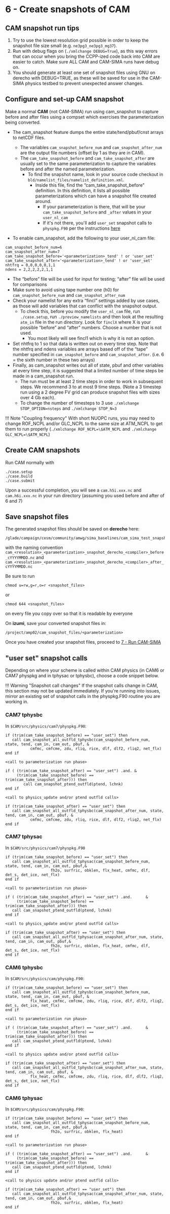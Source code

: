 # 6 - Create snapshots of CAM

## CAM snapshot run tips

1. Try to use the lowest resolution grid possible in order to keep the snapshot file size small (e.g. `ne3pg3_ne3pg3_mg37`).
1. Run with debug flags on (`./xmlchange DEBUG=True`), as this way errors that can occur when you bring the CCPP-ized code back into CAM are easier to catch. Make sure ALL CAM and CAM-SIMA runs have debug on.
1. You should generate at least one set of snapshot files using GNU on derecho with DEBUG=TRUE, as these will be saved for use in the CAM-SIMA physics testbed to prevent unexpected answer changes.

## Configure and set-up CAM snapshot
Make a normal **CAM** (not CAM-SIMA) run using cam_snapshot to capture before and after files using a compset which exercises the parameterization being converted.

- The cam_snapshot feature dumps the entire state/tend/pbuf/cnst arrays to netCDF files.
    - The variables `cam_snapshot_before_num` and `cam_snapshot_after_num` are the output file numbers (offset by 1 as they are in CAM).
    - The `cam_take_snapshot_before` and `cam_take_snapshot_after` are usually set to the same parameterization to capture the variables before and after the named parameterization.
        - To find the snapshot name, look in your source code checkout in `bld/namelist_files/namelist_definition.xml`.
            - Inside this file, find the “cam_take_snapshot_before” definition.  In this definition, it lists all possible parameterizations which can have a snapshot file created around.
                - If your parameterization is there, that will be your `cam_take_snapshot_before` and `_after` values in your `user_nl_cam`
                - If it's not there, you'll add `user_set` snapshot calls to `physpkg.F90` per the instructions [here](#user-set-snapshot-calls)



- To enable cam_snapshot, add the following to your user_nl_cam file:
```
cam_snapshot_before_num=6
cam_snapshot_after_num=7
cam_take_snapshot_before='<parameterization>_tend' ! or 'user_set'
cam_take_snapshot_after='<parameterization>_tend' ! or 'user_set'
nhtfrq = 0,0,0,0,0,1,1
ndens = 2,2,2,2,2,1,1
```

- The “before” file will be used for input for testing; “after” file will be used for comparisons
- Make sure to avoid using tape number one (h0) for `cam_snapshot_before_num` and `cam_snapshot_after_num`
- Check your namelist for any extra “fincl” settings added by use cases, as those will add variables that can conflict with the snapshot output.
    - To check this, before you modify the `user_nl_cam` file,  run `./case.setup`, run `./preview_namelists` and then look at the resulting `atm_in` file in the run directory. Look for `finclX` where X is your possible “before” and “after” numbers.  Choose a number that is not used.
        - You most likely will see fincl1 which is why it is not an option. 
- Set nhtfrq to 1 so that data is written out on every time step.  Note that the nhtfrq and ndens variables are arrays based off of the “tape” number specified in `cam_snapshot_before` and `cam_snapshot_after`.  (i.e. 6 = the sixth number in these two arrays)
- Finally, as cam_snapshot writes out all of state, pbuf and other variables at every time step, it is suggested that a limited number of time steps be made in a cam_snapshot run.
    - The run must be at least 2 time steps in order to work in subsequent steps. We recommend 3 to at most 9 time steps.  (Note a 3 timestep run using a 2 degree FV grid can produce snapshot files with sizes over 4 Gb each).
    - To change the number of timesteps to 3 use `./xmlchange STOP_OPTION=nsteps` and `./xmlchange STOP_N=3`

!!! Note "Coupling frequency"
    With short NUOPC runs, you may need to change ROF_NCPL and/or GLC_NCPL to the same size at ATM_NCPL to get them to run properly (`./xmlchange ROF_NCPL=\$ATM_NCPL` and `./xmlchange GLC_NCPL=\$ATM_NCPL`)

## Create CAM snapshots
Run CAM normally with 
```
./case.setup
./case.build
./case.submit
```
Upon a successful completion, you will see a `cam.h5i.xxx.nc` and `cam.h6i.xxx.nc` in your run directory (assuming you used before and after of 6 and 7)

## Save snapshot files
The generated snapshot files should be saved on **derecho** here:
```
/glade/campaign/cesm/community/amwg/sima_baselines/cam_sima_test_snapshots
```

with the naming convention `cam_<resolution>_<parameterization>_snapshot_derecho_<compiler>_before_cYYYYMMDD.nc` and `cam_<resolution>_<parameterization>_snapshot_derecho_<compiler>_after_cYYYYMMDD.nc`

Be sure to run
```
chmod u=rw,g=r,o=r <snapshot_files>
```
or
```
chmod 644 <snapshot_files>
```
on every file you copy over so that it is readable by everyone

On **izumi**, save your converted snapshot files in:
```
/project/amp02/cam_snapshot_files/<parameterization>
```

Once you have created your snapshot files, proceed to [7 - Run CAM-SIMA](run-cam-sima.md)

## "user set" snapshot calls
Depending on where your scheme is called within CAM physics (in CAM6 or CAM7 physpkg and in tphysac or tphysbc), choose a code snippet below.

!!! Warning "Snapshot call changes"
    If the snapshot calls change in CAM, this section may not be updated immediately. If you're running into issues, mirror an existing set of snapshot calls in the physpkg.F90 routine you are working in.

### CAM7 tphysbc

In `$CAM/src/physics/cam7/physpkg.F90`:

```
if (trim(cam_take_snapshot_before) == "user_set") then
   call cam_snapshot_all_outfld_tphysbc(cam_snapshot_before_num, state, tend, cam_in, cam_out, pbuf, &
           cmfmc, cmfcme, zdu, rliq, rice, dlf, dlf2, rliq2, net_flx)
end if

<call to parameterization run phase>

if ( (trim(cam_take_snapshot_after) == "user_set") .and. &
     (trim(cam_take_snapshot_before) == trim(cam_take_snapshot_after))) then
        call cam_snapshot_ptend_outfld(ptend, lchnk)
end if

<call to physics_update and/or ptend outfld calls>

if (trim(cam_take_snapshot_after) == "user_set") then
   call cam_snapshot_all_outfld_tphysbc(cam_snapshot_after_num, state, tend, cam_in, cam_out, pbuf, &
           cmfmc, cmfcme, zdu, rliq, rice, dlf, dlf2, rliq2, net_flx)
end if
```

### CAM7 tphysac
In `$CAM/src/physics/cam7/physpkg.F90`

```
if (trim(cam_take_snapshot_before) == "user_set") then
   call cam_snapshot_all_outfld_tphysac(cam_snapshot_before_num, state, tend, cam_in, cam_out, pbuf,&
                    fh2o, surfric, obklen, flx_heat, cmfmc, dlf, det_s, det_ice, net_flx)
end if

<call to parameterization run phase>

if ( (trim(cam_take_snapshot_after) == "user_set") .and.      &
     (trim(cam_take_snapshot_before) == trim(cam_take_snapshot_after))) then
   call cam_snapshot_ptend_outfld(ptend, lchnk)
end if

<call to physics_update and/or ptend outfld calls>

if (trim(cam_take_snapshot_after) == "user_set") then
   call cam_snapshot_all_outfld_tphysac(cam_snapshot_after_num, state, tend, cam_in, cam_out, pbuf,&
                    fh2o, surfric, obklen, flx_heat, cmfmc, dlf, det_s, det_ice, net_flx)
end if
```

### CAM6 tphysbc
In `$CAM/src/physics/cam/physpkg.F90`:
```
if (trim(cam_take_snapshot_before) == "user_set") then
   call cam_snapshot_all_outfld_tphysbc(cam_snapshot_before_num, state, tend, cam_in, cam_out, pbuf, &
           flx_heat, cmfmc, cmfcme, zdu, rliq, rice, dlf, dlf2, rliq2, det_s, det_ice, net_flx)
end if

<call to parameterization run phase>

if ( (trim(cam_take_snapshot_after) == "user_set") .and.      &
     (trim(cam_take_snapshot_before) == trim(cam_take_snapshot_after))) then
   call cam_snapshot_ptend_outfld(ptend, lchnk)
end if

<call to physics update and/or ptend outfld calls>

if (trim(cam_take_snapshot_after) == "user_set") then
   call cam_snapshot_all_outfld_tphysbc(cam_snapshot_after_num, state, tend, cam_in, cam_out, pbuf, &
           flx_heat, cmfmc, cmfcme, zdu, rliq, rice, dlf, dlf2, rliq2, det_s, det_ice, net_flx)
end if
```

### CAM6 tphysac
In `$CAM/src/physics/cam/physpkg.F90`: 

```
if (trim(cam_take_snapshot_before) == "user_set") then
   call cam_snapshot_all_outfld_tphysac(cam_snapshot_before_num, state, tend, cam_in, cam_out, pbuf,&
                    fh2o, surfric, obklen, flx_heat)
end if

<call to parameterization run phase>

if ( (trim(cam_take_snapshot_after) == "user_set") .and.      &
     (trim(cam_take_snapshot_before) == trim(cam_take_snapshot_after))) then
   call cam_snapshot_ptend_outfld(ptend, lchnk)
end if

<call to physics update and/or ptend outfld calls>

if (trim(cam_take_snapshot_after) == "user_set") then
   call cam_snapshot_all_outfld_tphysac(cam_snapshot_after_num, state, tend, cam_in, cam_out, pbuf,&
                    fh2o, surfric, obklen, flx_heat)
end if
```

